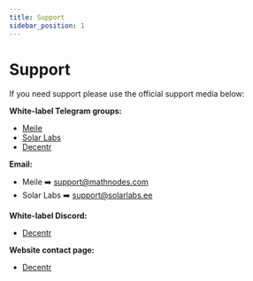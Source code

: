 ```yaml
---
title: Support
sidebar_position: 1
---
```


# Support

If you need support please use the official support media below:

**White-label Telegram groups:**

- [Meile](https://t.me/MathNodes)
- [Solar Labs](https://t.me/solarlabs)
- [Decentr](https://t.me/DecentrNet)

**Email:**

- Meile ➡️ [support@mathnodes.com](mailto:support@mathnodes.com)
- Solar Labs ➡️ [support@solarlabs.ee](mailto:support@solarlabs.ee)

**White-label Discord:**

- [Decentr](https://discord.gg/VMUt7yw92B)

**Website contact page:**

- [Decentr](https://decentr.net/#contact)
